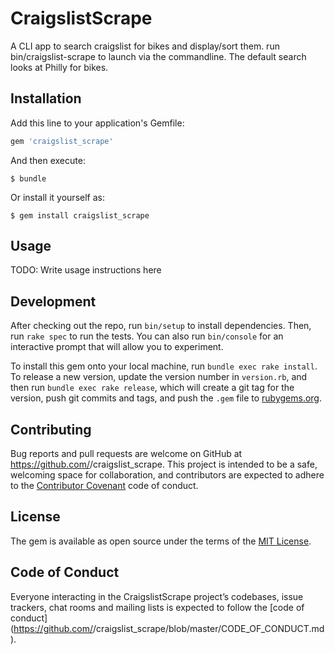 # CraigslistScrape

A CLI app to search craigslist for bikes and display/sort them. run bin/craigslist-scrape to launch via the commandline. The default search looks at Philly for bikes.

## Installation

Add this line to your application's Gemfile:

```ruby
gem 'craigslist_scrape'
```

And then execute:

    $ bundle

Or install it yourself as:

    $ gem install craigslist_scrape

## Usage

TODO: Write usage instructions here

## Development

After checking out the repo, run `bin/setup` to install dependencies. Then, run `rake spec` to run the tests. You can also run `bin/console` for an interactive prompt that will allow you to experiment.

To install this gem onto your local machine, run `bundle exec rake install`. To release a new version, update the version number in `version.rb`, and then run `bundle exec rake release`, which will create a git tag for the version, push git commits and tags, and push the `.gem` file to [rubygems.org](https://rubygems.org).

## Contributing

Bug reports and pull requests are welcome on GitHub at https://github.com/<github username>/craigslist_scrape. This project is intended to be a safe, welcoming space for collaboration, and contributors are expected to adhere to the [Contributor Covenant](http://contributor-covenant.org) code of conduct.

## License

The gem is available as open source under the terms of the [MIT License](https://opensource.org/licenses/MIT).

## Code of Conduct

Everyone interacting in the CraigslistScrape project’s codebases, issue trackers, chat rooms and mailing lists is expected to follow the [code of conduct](https://github.com/<github username>/craigslist_scrape/blob/master/CODE_OF_CONDUCT.md).
